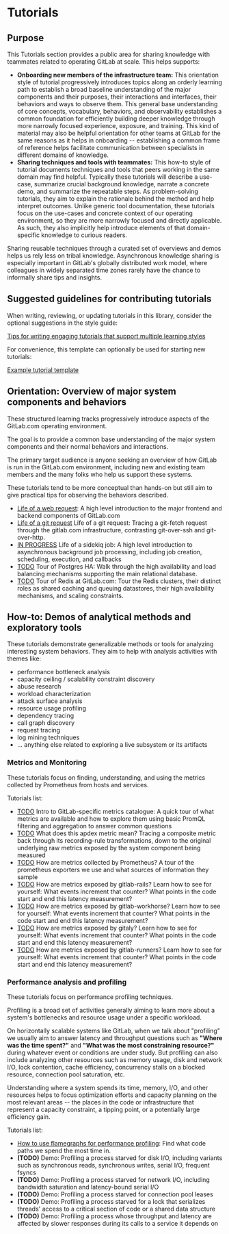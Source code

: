 # Tutorials

## Purpose

This Tutorials section provides a public area for sharing knowledge with teammates related to operating GitLab at scale.  This helps supports:
* **Onboarding new members of the infrastructure team:**
  This orientation style of tutorial progressively introduces topics along an orderly learning path to establish a broad baseline understanding
  of the major components and their purposes, their interactions and interfaces, their behaviors and ways to observe them.  This general base
  understanding of core concepts, vocabulary, behaviors, and observability establishes a common foundation for efficiently building deeper knowledge
  through more narrowly focused experience, exposure, and training.  This kind of material may also be helpful orientation for other teams at GitLab
  for the same reasons as it helps in onboarding -- establishing a common frame of reference helps facilitate communication between specialists in
  different domains of knowledge.
* **Sharing techniques and tools with teammates:**
  This how-to style of tutorial documents techniques and tools that peers working in the same domain may find helpful.  Typically these tutorials
  will describe a use-case, summarize crucial background knowledge, narrate a concrete demo, and summarize the repeatable steps.  As problem-solving
  tutorials, they aim to explain the rationale behind the method and help interpret outcomes.  Unlike generic tool documentation, these tutorials
  focus on the use-cases and concrete context of our operating environment, so they are more narrowly focused and directly applicable.  As such,
  they also implicitly help introduce elements of that domain-specific knowledge to curious readers.

Sharing reusable techniques through a curated set of overviews and demos helps us rely less on tribal knowledge.
Asynchronous knowledge sharing is especially important in GitLab's globally distributed work model, where colleagues in widely separated time zones
rarely have the chance to informally share tips and insights.


## Suggested guidelines for contributing tutorials

When writing, reviewing, or updating tutorials in this library, consider the optional suggestions in the style guide:

[Tips for writing engaging tutorials that support multiple learning styles](./tips_for_tutorial_writing.md)

For convenience, this template can optionally be used for starting new tutorials:

[Example tutorial template](./example_tutorial_template.md)

## Orientation: Overview of major system components and behaviors

These structured learning tracks progressively introduce aspects of the GitLab.com operating environment.

The goal is to provide a common base understanding of the major system components and their normal behaviors and interactions.

The primary target audience is anyone seeking an overview of how GitLab is run in the GitLab.com environment, including
new and existing team members and the many folks who help us support these systems.

These tutorials tend to be more conceptual than hands-on but still aim to give practical tips for observing the behaviors described.

* [Life of a web request](./overview_life_of_a_web_request.md):
  A high level introduction to the major frontend and backend components of GitLab.com
* [Life of a git request](./overview_life_of_a_git_request.md)  Life of a git request:
  Tracing a git-fetch request through the gitlab.com infrastructure, contrasting git-over-ssh and git-over-http.
* [IN PROGRESS](https://gitlab.com/gitlab-com/gl-infra/reliability/-/issues/10390)  Life of a sidekiq job:
  A high level introduction to asynchronous background job processing, including job creation, scheduling, execution, and callbacks
* [TODO](https://gitlab.com/gitlab-com/gl-infra/reliability/-/issues/10391)  Tour of Postgres HA:
  Walk through the high availability and load balancing mechanisms supporting the main relational database.
* [TODO](https://gitlab.com/gitlab-com/gl-infra/reliability/-/issues/10400)  Tour of Redis at GitLab.com:
  Tour the Redis clusters, their distinct roles as shared caching and queuing datastores, their high availability mechanisms, and scaling constraints.

## How-to: Demos of analytical methods and exploratory tools

These tutorials demonstrate generalizable methods or tools for analyzing interesting system behaviors.  They aim to help with analysis activities with themes like:

* performance bottleneck analysis
* capacity ceiling / scalability constraint discovery
* abuse research
* workload characterization
* attack surface analysis
* resource usage profiling
* dependency tracing
* call graph discovery
* request tracing
* log mining techniques
* ... anything else related to exploring a live subsystem or its artifacts

### Metrics and Monitoring

These tutorials focus on finding, understanding, and using the metrics collected by Prometheus from hosts and services.

Tutorials list:
* [TODO](https://gitlab.com/gitlab-com/gl-infra/reliability/-/issues/10392)  Intro to GitLab-specific metrics catalogue:
  A quick tour of what metrics are available and how to explore them using basic PromQL filtering and aggregation to answer common questions
* [TODO](https://gitlab.com/gitlab-com/gl-infra/reliability/-/issues/10393)  What does this apdex metric mean?
  Tracing a composite metric back through its recording-rule transformations, down to the original underlying raw metrics exposed by the system component being measured
* [TODO](https://gitlab.com/gitlab-com/gl-infra/reliability/-/issues/10394)  How are metrics collected by Prometheus?
  A tour of the prometheus exporters we use and what sources of information they sample
* [TODO](https://gitlab.com/gitlab-com/gl-infra/reliability/-/issues/10395)  How are metrics exposed by gitlab-rails?
  Learn how to see for yourself: What events increment that counter?  What points in the code start and end this latency measurement?
* [TODO](https://gitlab.com/gitlab-com/gl-infra/reliability/-/issues/10396)  How are metrics exposed by gitlab-workhorse?
  Learn how to see for yourself: What events increment that counter?  What points in the code start and end this latency measurement?
* [TODO](https://gitlab.com/gitlab-com/gl-infra/reliability/-/issues/10397)  How are metrics exposed by gitaly?
  Learn how to see for yourself: What events increment that counter?  What points in the code start and end this latency measurement?
* [TODO](https://gitlab.com/gitlab-com/gl-infra/reliability/-/issues/10398)  How are metrics exposed by gitlab-runners?
  Learn how to see for yourself: What events increment that counter? What points in the code start and end this latency measurement?

### Performance analysis and profiling

These tutorials focus on performance profiling techniques.

Profiling is a broad set of activities generally aiming to learn more about a system's bottlenecks and resource usage under a specific workload.

On horizontally scalable systems like GitLab, when we talk about "profiling" we usually aim to answer latency and throughput questions such as
**"Where was the time spent?"** and **"What was the most constraining resource?"** during whatever event or conditions are under study.
But profiling can also include analyzing other resources such as memory usage, disk and network I/O, lock contention, cache efficiency,
concurrency stalls on a blocked resource, connection pool saturation, etc.

Understanding where a system spends its time, memory, I/O, and other resources helps to focus optimization efforts and capacity planning on the
most relevant areas -- the places in the code or infrastructure that represent a capacity constraint, a tipping point, or a potentially large efficiency gain.

Tutorials list:
* [How to use flamegraphs for performance profiling](./how_to_use_flamegraphs_for_perf_profiling.md):
  Find what code paths we spend the most time in.
* **(TODO)**  Demo: Profiling a process starved for disk I/O, including variants such as synchronous reads, synchronous writes, serial I/O, frequent fsyncs
* **(TODO)**  Demo: Profiling a process starved for network I/O, including bandwidth saturation and latency-bound serial I/O
* **(TODO)**  Demo: Profiling a process starved for connection pool leases
* **(TODO)**  Demo: Profiling a process starved for a lock that serializes threads' access to a critical section of code or a shared data structure
* **(TODO)**  Demo: Profiling a process whose throughput and latency are affected by slower responses during its calls to a service it depends on
